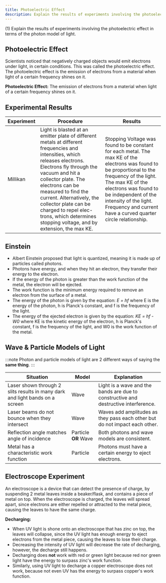 ```yaml
---
title: Photoelectric Effect 
description: Explain the results of experiments involving the photoelectric effect in terms of the photon model of light.
---
```


(1) Explain the results of experiments involving the photoelectric effect in terms of the photon model of light.

## Photoelectric Effect

Scientists noticed that negatively charged objects would emit electrons under light, in certain conditions. This was called the photoelectric effect. The photoelectric effect is the emission of electrons from a material when light of a certain frequency shines on it.

**Photoelectric Effect:** The emission of electrons from a material when light of a certain frequency shines on it.

## Experimental Results

| Experiment | Procedure | Results |
|------------|-----------|---------|
| Millikan | Light is blasted at an emitter plate of different metals at different frequencies and intensities, which releases electrons. Electrons fly through the vacuum and hit a collector plate. The electrons can be measured to find the current. Alternatively, the collector plate can be charged to repel elec- trons, which determines stopping voltage, and by extension, the max KE. | Stopping Voltage was found to be constant for each metal. The max KE of the electrons was found to be proportional to the frequency of the light. The max KE of the electrons was found to be independent of the intensity of the light. Frequency and current have a curved quarter circle relationship. |

## Einstein

- Albert Einstein proposed that light is quantized, meaning it is made up of particles called photons. 
- Photons have energy, and when they hit an electron, they transfer their energy to the electron. 
- If the energy of the photon is greater than the work function of the metal, the electron will be ejected. 
- The work function is the minimum energy required to remove an electron from the surface of a metal.
- The energy of the photon is given by the equation: *E = hf* where E is the energy of the photon, h is Planck's constant, and f is the frequency of the light.
- The energy of the ejected electron is given by the equation: *KE = hf - W0* where KE is the kinetic energy of the electron, h is Planck's constant, f is the frequency of the light, and W0 is the work function of the metal.

## Wave & Particle Models of Light

:::note
Photon and particle models of light are 2 different ways of saying the **same thing**. 
:::

|Situation | Model | Explanation |
|----------|-------|-------------|
| Laser shown through 2 slits results in many dark and light bands on a screen | Wave | Light is a wave and the bands are due to constructive and destructive interference. |
| Laser beams do not bounce when they intersect | Wave | Waves add amplitudes as they pass each other but do not impact each other. |
| Reflection angle matches angle of incidence | Particle **OR** Wave| Both photons and wave models are consistent. |
| Metal has a characteristic work function | Particle | Photons must have a certain energy to eject electrons. |

## Electroscope Experiment

An electroscope is a device that can detect the presence of charge, by suspending 2 metal leaves inside a beaker/flask, and contains a piece of metal on top. When the electroscope is charged, the leaves will spread apart, since electrons are either repelled or attracted to the metal piece, causing the leaves to have the same charge.

**Decharging:**
- When UV light is shone onto an electroscope that has zinc on top, the leaves will collapse, since the UV light has enough energy to eject electrons from the metal piece, causing the leaves to lose their charge.
- Decreasing the intensity of UV light will decrease the rate of decharging, however, the decharge still happens.
- Decharging does **not** work with red or green light because red nor green light have the energy to surpass zinc's work function.
- Similarly, using UV light to decharge a copper electroscope does not work, because not even UV has the energy to surpass copper's work function.


